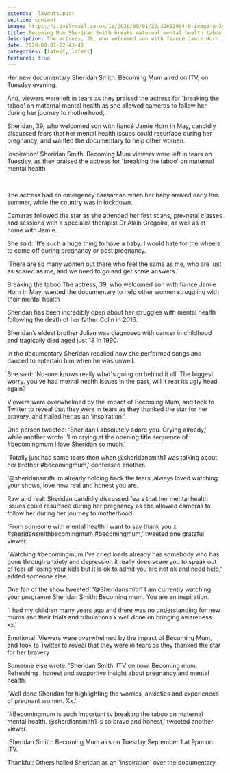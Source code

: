 ```yaml
---
extends: _layouts.post
section: content
image: https://i.dailymail.co.uk/1s/2020/09/01/22/32662004-0-image-a-36_1598994484155.jpg 
title: Becoming Mum Sheridan Smith breaks maternal mental health taboo 
description: The actress, 39, who welcomed son with fiancé Jamie Horn in May, candidly discussed fears that her mental health issues could resurface during her pregnancy 
date: 2020-09-01-22-43-41 
categories: [latest, latest] 
featured: true 
--- 
```

Her new documentary Sheridan Smith: Becoming Mum aired on ITV, on Tuesday evening.

And, viewers were left in tears as they praised the actress for 'breaking the taboo' on maternal mental health as she allowed cameras to follow her during her journey to motherhood,.

Sheridan, 39, who welcomed son with fiancé Jamie Horn in May, candidly discussed fears that her mental health issues could resurface during her pregnancy, and wanted the documentary to help other women.

Inspiration! Sheridan Smith: Becoming Mum viewers were left in tears on Tuesday, as they praised the actress for 'breaking the taboo' on maternal mental health

 

The actress had an emergency caesarean when her baby arrived early this summer, while the country was in lockdown. 

Cameras followed the star as she attended her first scans, pre-natal classes and sessions with a specialist therapist Dr Alain Gregoire, as well as at home with Jamie. 

She said: 'It's such a huge thing to have a baby. I would hate for the wheels to come off during pregnancy or post pregnancy.

'There are so many women out there who feel the same as me, who are just as scared as me, and we need to go and get some answers.'  

Breaking the taboo The actress, 39, who welcomed son with fiancé Jamie Horn in May, wanted the documentary to help other women struggling with their mental health

Sheridan has been incredibly open about her struggles with mental health following the death of her father Colin in 2016. 

Sheridan’s eldest brother Julian was diagnosed with cancer in childhood and tragically died aged just 18 in 1990.

In the documentary Sheridan recalled how she performed songs and danced to entertain him when he was unwell.   

She said: 'No-one knows really what's going on behind it all. The biggest worry, you've had mental health issues in the past, will it rear its ugly head again?

Viewers were overwhelmed by the impact of Becoming Mum, and took to Twitter to reveal that they were in tears as they thanked the star for her bravery, and hailed her as an 'inspiration.' 

One person tweeted: 'Sheridan I absolutely adore you. Crying already,' while another wrote: 'I'm crying at the opening title sequence of #becomingmum I love Sheridan so much.'  

'Totally just had some tears then when @sheridansmith1 was talking about her brother #becomingmum,' confessed another.  

'@sheridansmith im already holding back the tears. always loved watching your shows, love how real and honest you are.

Raw and real: Sheridan candidly discussed fears that her mental health issues could resurface during her pregnancy as she allowed cameras to follow her during her journey to motherhood

'From someone with mental health I want to say thank you x #sheridansmithbecomingmum #becomingmum,' tweeted one grateful viewer. 

'Watching #becomingmum I've cried loads already has somebody who has gone through anxiety and depression it really does scare you to speak out of fear of losing your kids but it is ok to admit you are not ok and need help,' added someone else.

One fan of the show tweeted: '@Sheridansmith1 I am currently watching your programm Sheridan Smith: Becoming mum. You are an inspiration.

'I had my children many years ago and there was no understanding for new mums and their trials and tribulations x well done on bringing awareness xx.'

Emotional: Viewers were overwhelmed by the impact of Becoming Mum, and took to Twitter to reveal that they were in tears as they thanked the star for her bravery









Someone else wrote: 'Sheridan Smith, ITV on now, Becoming mum. Refreshing , honest and supportive insight about pregnancy and mental health.

'Well done Sheridan for highlighting the worries, anxieties and experiences of pregnant women. Xx.' 

'#Becomingmum is such important tv breaking the taboo on maternal mental health. @sherdiansmith1 is so brave and honest,' tweeted another viewer.

 Sheridan Smith: Becoming Mum airs on Tuesday September 1 at 9pm on ITV.

Thankful: Others hailed Sheridan as an 'inspiration' over the documentary





